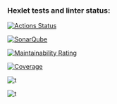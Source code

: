 ### Hexlet tests and linter status:
[![Actions Status](https://github.com/YaroslavBorshevsky812/java-project-72/actions/workflows/hexlet-check.yml/badge.svg)](https://github.com/YaroslavBorshevsky812/java-project-72/actions)

[![SonarQube](https://github.com/YaroslavBorshevsky812/java-project-72/actions/workflows/build.yml/badge.svg)](https://github.com/YaroslavBorshevsky812/java-project-72/actions/workflows/build.yml)

[![Maintainability Rating](https://sonarcloud.io/api/project_badges/measure?project=YaroslavBorshevsky812_java-project-72&metric=sqale_rating)](https://sonarcloud.io/summary/new_code?id=YaroslavBorshevsky812_java-project-72)

[![Coverage](https://sonarcloud.io/api/project_badges/measure?project=YaroslavBorshevsky812_java-project-72&metric=coverage)](https://sonarcloud.io/summary/new_code?id=YaroslavBorshevsky812_java-project-72)



![t](https://github.com/user-attachments/assets/2af10810-a76b-49a4-ad3f-36009326816b)


![t](https://github.com/user-attachments/assets/b683273f-3a67-4535-abee-9e37f9e6a3a3)
